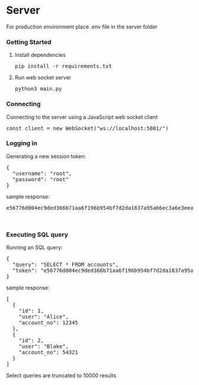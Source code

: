 <h1>Server</h1>

For production environment place .env file in the server folder

<h3>Getting Started</h3>
<ol>
  <li>
    Install dependencies
    <pre>pip install -r requirements.txt</pre>
  </li>
  <li>
    Run web socket server
    <pre>python3 main.py</pre>
  </li>
</ol>


<h3>Connecting</h3>
Connecting to the server using a JavaScript web socket client
<pre>const client = new WebSocket("ws://localhost:5001/")</pre>

<h3>Logging in</h3>
Generating a new session token:
<pre>{
  "username": "root",
  "password": "root"
}</pre>

sample response: 
<pre>e56776d804ec9ded366b71aa6f196b954bf7d2da1837a95a66ec3a6e3eea9e02</pre>

<br>
<h3>Executing SQL query</h3>
Running an SQL query:
<pre>{
  "query": "SELECT * FROM accounts",
  "token": "e56776d804ec9ded366b71aa6f196b954bf7d2da1837a95a66ec3a6e3eea9e02"
}</pre>

sample response:
<pre>[
  {
    "id": 1,
    "user": "Alice",
    "account_no": 12345
  },
  {
    "id": 2,
    "user": "Blake",
    "account_no": 54321
  }
]</pre>

Select queries are truncated to 10000 results